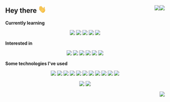## Hey there <img src="https://raw.githubusercontent.com/RegsonDR/RegsonDR/master/assets/wave.gif" width="25px"><a href="https://www.linkedin.com/in/regsondr/"> <img align="right" height="23" src="https://img.shields.io/badge/-LinkedIn-grey?style=flat&logoColor=ffffff&logo=Linkedin" /> </a> <img align="right" height="23" src="https://visitor-badge.glitch.me/badge?page_id=RegsonDR.RegsonDR" />


**Currently learning**
<p align="center">
    <img height="21" src="https://img.shields.io/badge/-Node-grey?style=flat&logo=node.js" />
    <img height="21" src="https://img.shields.io/badge/-React-grey?style=flat&logo=react" />
    <img height="21" src="https://img.shields.io/badge/-Redux-grey?style=flat&logo=redux&logoColor=9999FF" />
    <img height="21" src="https://img.shields.io/badge/-npm-grey?style=flat&logo=npm" />
    <img height="21" src="https://img.shields.io/badge/-AWS-grey?style=flat&logo=amazon-aws" />   
</p>

**Interested in**
<p align="center">
    <img height="21" src="https://img.shields.io/badge/-Software_Engineering-grey?style=flat" />
    <img height="21" src="https://img.shields.io/badge/-Microservices-grey?style=flat" />
    <img height="21" src="https://img.shields.io/badge/-Web_Development-grey?style=flat" />
    <img height="21" src="https://img.shields.io/badge/-Data_Science-grey?style=flat" />
    <img height="21" src="https://img.shields.io/badge/-Artificial_Intelligence-grey?style=flat" />
    <img height="21" src="https://img.shields.io/badge/-Machine_Learning-grey?style=flat" />
</p>

**Some technologies I've used**
<p align="center">
    <img height="21" src="https://img.shields.io/badge/-Git-grey?style=flat&logo=git" />
    <img height="21" src="https://img.shields.io/badge/-Google_Cloud-grey?style=flat&logo=google-cloud" />
    <img height="21" src="https://img.shields.io/badge/-MongoDB-grey?style=flat&logo=mongodb" /> 
    <img height="21" src="https://img.shields.io/badge/-Apache-grey?style=flat&logo=apache&logoColor=D22128" />
    <img height="21" src="https://img.shields.io/badge/-VS_Code-grey?style=flat&logo=visual-studio-code&logoColor=007ACC" />   
    <img height="21" src="https://img.shields.io/badge/-PyPi-grey?style=flat&logo=pypi" />     
    <img height="21" src="https://img.shields.io/badge/-Jupyter-grey?style=flat&logo=jupyter" />     
    <img height="21" src="https://img.shields.io/badge/-Jinja-grey?style=flat&logo=jinja&logoColor=B41717" />
    <img height="21" src="https://img.shields.io/badge/-Flask-grey?style=flat&logo=flask" />     
    <img height="21" src="https://img.shields.io/badge/-MySQL-grey?style=flat&logo=mysql&logoColor=ffffff" />     
    <img height="21" src="https://img.shields.io/badge/-ngrok-grey?style=flat&logo=github-actions&logoColor=ffffff" />     
</p>

<p align="center">
  <img height="180" src="https://github-readme-stats.vercel.app/api?username=RegsonDR&count_private=true&show_icons=true&icon_color=fafbfc&bg_color=3f4448&text_color=ffffff&title_color=fafbfc" />
  <img height="180" src="https://github-readme-stats.vercel.app/api/top-langs/?username=RegsonDR&layout=compact&bg_color=3f4448&text_color=ffffff&title_color=fafbfc" />
</p>

<p align="right">
    <img height="20" src="https://badges.pufler.dev/updated/RegsonDR/RegsonDR?style=flat&color=0b7cbd" />
</p>



<!--
**RegsonDR/RegsonDR** is a ✨ _special_ ✨ repository because its `README.md` (this file) appears on your GitHub profile.

Here are some ideas to get you started:

- 🔭 I’m currently working on ...
- 🌱 I’m currently learning ...
- 👯 I’m looking to collaborate on ...
- 🤔 I’m looking for help with ...
- 💬 Ask me about ...
- 📫 How to reach me: ...
- 😄 Pronouns: ...
- ⚡ Fun fact: ...
-->
